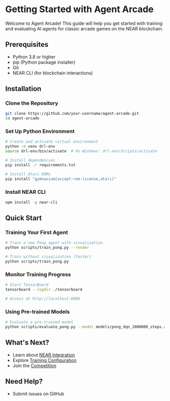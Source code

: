 # Getting Started with Agent Arcade

Welcome to Agent Arcade! This guide will help you get started with training and evaluating AI agents for classic arcade games on the NEAR blockchain.

## Prerequisites

- Python 3.8 or higher
- pip (Python package installer)
- Git
- NEAR CLI (for blockchain interactions)

## Installation

### **Clone the Repository**

```bash
git clone https://github.com/your-username/agent-arcade.git
cd agent-arcade
```

### **Set Up Python Environment**

```bash
# Create and activate virtual environment
python -m venv drl-env
source drl-env/bin/activate  # On Windows: drl-env\Scripts\activate

# Install dependencies
pip install -r requirements.txt

# Install Atari ROMs
pip install "gymnasium[accept-rom-license,atari]"
```

### **Install NEAR CLI**

```bash
npm install -g near-cli
```

## Quick Start

### Training Your First Agent

```bash
# Train a new Pong agent with visualization
python scripts/train_pong.py --render

# Train without visualization (faster)
python scripts/train_pong.py
```

### Monitor Training Progress

```bash
# Start TensorBoard
tensorboard --logdir ./tensorboard

# Access at http://localhost:6006
```

### Using Pre-trained Models

```bash
# Evaluate a pre-trained model
python scripts/evaluate_pong.py --model models/pong_dqn_1000000_steps.zip
```

## What's Next?

- Learn about [NEAR Integration](near-integration.md)
- Explore [Training Configuration](training-config.md)
- Join the [Competition](competition.md)

## Need Help?

- Submit issues on GitHub
